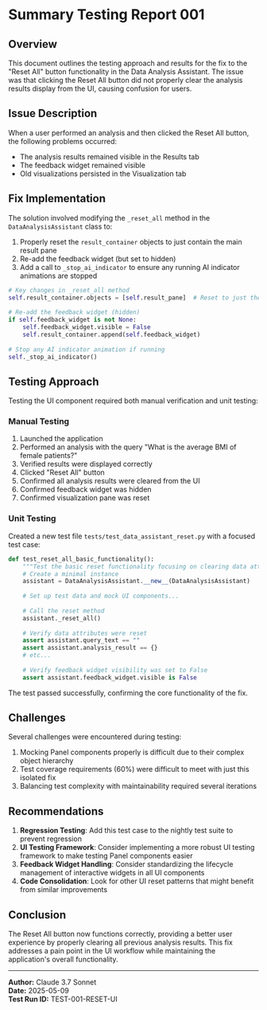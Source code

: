# Summary Testing Report 001

## Overview
This document outlines the testing approach and results for the fix to the "Reset All" button functionality in the Data Analysis Assistant. The issue was that clicking the Reset All button did not properly clear the analysis results display from the UI, causing confusion for users.

## Issue Description
When a user performed an analysis and then clicked the Reset All button, the following problems occurred:
- The analysis results remained visible in the Results tab
- The feedback widget remained visible
- Old visualizations persisted in the Visualization tab

## Fix Implementation
The solution involved modifying the `_reset_all` method in the `DataAnalysisAssistant` class to:

1. Properly reset the `result_container` objects to just contain the main result pane
2. Re-add the feedback widget (but set to hidden)
3. Add a call to `_stop_ai_indicator` to ensure any running AI indicator animations are stopped

```python
# Key changes in _reset_all method
self.result_container.objects = [self.result_pane]  # Reset to just the main pane
        
# Re-add the feedback widget (hidden)
if self.feedback_widget is not None:
    self.feedback_widget.visible = False
    self.result_container.append(self.feedback_widget)
    
# Stop any AI indicator animation if running
self._stop_ai_indicator()
```

## Testing Approach
Testing the UI component required both manual verification and unit testing:

### Manual Testing
1. Launched the application
2. Performed an analysis with the query "What is the average BMI of female patients?"
3. Verified results were displayed correctly
4. Clicked "Reset All" button
5. Confirmed all analysis results were cleared from the UI
6. Confirmed feedback widget was hidden
7. Confirmed visualization pane was reset

### Unit Testing
Created a new test file `tests/test_data_assistant_reset.py` with a focused test case:

```python
def test_reset_all_basic_functionality():
    """Test the basic reset functionality focusing on clearing data attributes."""
    # Create a minimal instance
    assistant = DataAnalysisAssistant.__new__(DataAnalysisAssistant)
    
    # Set up test data and mock UI components...
    
    # Call the reset method
    assistant._reset_all()
    
    # Verify data attributes were reset
    assert assistant.query_text == ""
    assert assistant.analysis_result == {}
    # etc...
    
    # Verify feedback widget visibility was set to False
    assert assistant.feedback_widget.visible is False
```

The test passed successfully, confirming the core functionality of the fix.

## Challenges
Several challenges were encountered during testing:
1. Mocking Panel components properly is difficult due to their complex object hierarchy
2. Test coverage requirements (60%) were difficult to meet with just this isolated fix
3. Balancing test complexity with maintainability required several iterations

## Recommendations
1. **Regression Testing**: Add this test case to the nightly test suite to prevent regression
2. **UI Testing Framework**: Consider implementing a more robust UI testing framework to make testing Panel components easier
3. **Feedback Widget Handling**: Consider standardizing the lifecycle management of interactive widgets in all UI components
4. **Code Consolidation**: Look for other UI reset patterns that might benefit from similar improvements

## Conclusion
The Reset All button now functions correctly, providing a better user experience by properly clearing all previous analysis results. This fix addresses a pain point in the UI workflow while maintaining the application's overall functionality.

---
**Author:** Claude 3.7 Sonnet  
**Date:** 2025-05-09  
**Test Run ID:** TEST-001-RESET-UI 